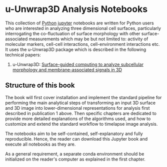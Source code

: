 # u-Unwrap3D Analysis Notebooks

This collection of [Python](https://www.python.org/)
[jupyter](https://jupyter.org/) notebooks are written for Python users who are interested in analyzing three dimensional cell surfaces, particularly interrogating the co-fluctuation of surface morphology with other surface-associated measurements which may be but not limited to: activity of molecular markers, cell-cell interactions, cell-environment interactions etc. It uses the u-Unwrap3D package which is described in the following technical papers:

1. u-Unwrap3D: [Surface-guided computing to analyze subcellular morphology and membrane-associated signals in 3D](https://www.biorxiv.org/content/10.1101/2023.04.12.536640v2)

## Structure of this book

The book will first cover installation and implement the standard pipeline for performing the main analytical steps of transforming an input 3D surface and 3D image into lower-dimensional representations for analysis first described in publication 1 above. Then specific chapters are dedicated to provide more detailed explanations of the algorithms used, and how to customize and extend the standard workflow to timelapse image analysis.   

The notebooks aim to be self-contained, self-explanatory and fully reproducible. Hence, the reader can download this Jupyter book and execute all notebooks as they are. 

As a general requirement, a separate conda environment should be initialized on the reader's computer as explained in the first chapter.


